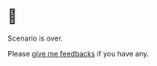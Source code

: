 # 👏

Scenario is over.

Please [give me feedbacks](https://github.com/tofuchic/killercoda/issues/new) if you have any.
